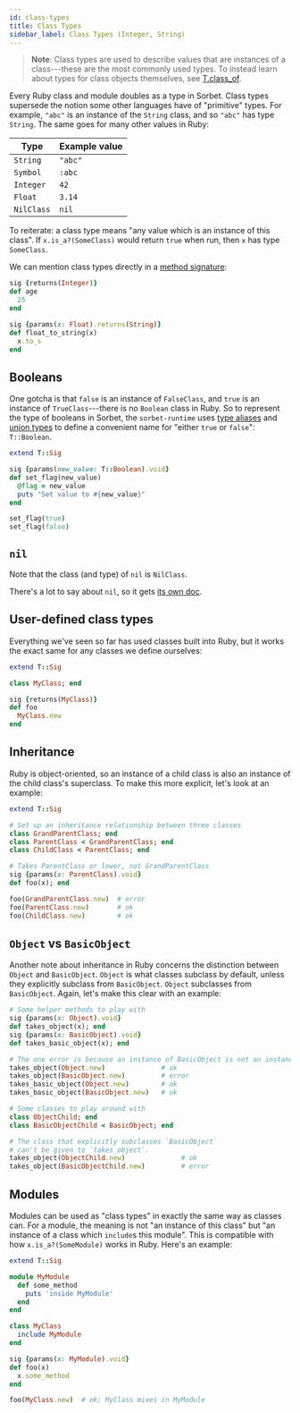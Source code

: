 ```yaml
---
id: class-types
title: Class Types
sidebar_label: Class Types (Integer, String)
---
```


> **Note**: Class types are used to describe values that are instances of a
> class---these are the most commonly used types. To instead learn about types
> for class objects themselves, see [T.class_of](class-of.md).

Every Ruby class and module doubles as a type in Sorbet. Class types supersede
the notion some other languages have of "primitive" types. For example, `"abc"`
is an instance of the `String` class, and so `"abc"` has type `String`. The same
goes for many other values in Ruby:

| Type       | Example value |
| ---------- | ------------- |
| `String`   | `"abc"`       |
| `Symbol`   | `:abc`        |
| `Integer`  | `42`          |
| `Float`    | `3.14`        |
| `NilClass` | `nil`         |

To reiterate: a class type means "any value which is an instance of this class".
If `x.is_a?(SomeClass)` would return `true` when run, then `x` has type
`SomeClass`.

We can mention class types directly in a [method signature](sigs.md):

```ruby
sig {returns(Integer)}
def age
  25
end

sig {params(x: Float).returns(String)}
def float_to_string(x)
  x.to_s
end
```

## Booleans

One gotcha is that `false` is an instance of `FalseClass`, and `true` is an
instance of `TrueClass`---there is no `Boolean` class in Ruby. So to represent
the type of booleans in Sorbet, the `sorbet-runtime` uses
[type aliases](type-aliases.md) and [union types](union-types.md) to define a
convenient name for "either `true` or `false`": `T::Boolean`.

```ruby
extend T::Sig

sig {params(new_value: T::Boolean).void}
def set_flag(new_value)
  @flag = new_value
  puts "Set value to #{new_value}"
end

set_flag(true)
set_flag(false)
```

## `nil`

Note that the class (and type) of `nil` is `NilClass`.

There's a lot to say about `nil`, so it gets [its own doc](nilable-types.md).

## User-defined class types

Everything we've seen so far has used classes built into Ruby, but it works the
exact same for any classes we define ourselves:

```ruby
extend T::Sig

class MyClass; end

sig {returns(MyClass)}
def foo
  MyClass.new
end
```

## Inheritance

<!-- id="inheritance" is important because other pages link here, so please don't change the section title -->

Ruby is object-oriented, so an instance of a child class is also an instance of
the child class's superclass. To make this more explicit, let's look at an
example:

```ruby
extend T::Sig

# Set up an inheritance relationship between three classes
class GrandParentClass; end
class ParentClass < GrandParentClass; end
class ChildClass < ParentClass; end

# Takes ParentClass or lower, not GrandParentClass
sig {params(x: ParentClass).void}
def foo(x); end

foo(GrandParentClass.new)  # error
foo(ParentClass.new)       # ok
foo(ChildClass.new)        # ok
```

## `Object` vs `BasicObject`

Another note about inheritance in Ruby concerns the distinction between `Object`
and `BasicObject`. `Object` is what classes subclass by default, unless they
explicitly subclass from `BasicObject`. `Object` subclasses from `BasicObject`.
Again, let's make this clear with an example:

```ruby
# Some helper methods to play with
sig {params(x: Object).void}
def takes_object(x); end
sig {params(x: BasicObject).void}
def takes_basic_object(x); end

# The one error is because an instance of BasicObject is not an instance of Object
takes_object(Object.new)              # ok
takes_object(BasicObject.new)         # error
takes_basic_object(Object.new)        # ok
takes_basic_object(BasicObject.new)   # ok

# Some classes to play around with
class ObjectChild; end
class BasicObjectChild < BasicObject; end

# The class that explicitly subclasses `BasicObject`
# can't be given to `takes_object`.
takes_object(ObjectChild.new)              # ok
takes_object(BasicObjectChild.new)         # error
```

## Modules

Modules can be used as "class types" in exactly the same way as classes can. For
a module, the meaning is not "an instance of this class" but "an instance of a
class which `include`s this module". This is compatible with how
`x.is_a?(SomeModule)` works in Ruby. Here's an example:

```ruby
extend T::Sig

module MyModule
  def some_method
    puts 'inside MyModule'
  end
end

class MyClass
  include MyModule
end

sig {params(x: MyModule).void}
def foo(x)
  x.some_method
end

foo(MyClass.new)  # ok; MyClass mixes in MyModule
```
